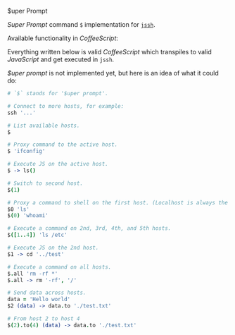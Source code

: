 $uper Prompt

*Super Prompt* command `$` implementation for [`jssh`](http://npmjs.com/package/jssh).

Available functionality in *CoffeeScript*:

Everything written below is valid *CoffeeScript* which transpiles to valid *JavaScript* and get executed in `jssh`.

*$uper prompt* is not implemented yet, but here is an idea of what it could do:

```coffeescript
# `$` stands for '$uper prompt'.

# Connect to more hosts, for example:
ssh '...'

# List available hosts.
$

# Proxy command to the active host.
$ 'ifconfig'

# Execute JS on the active host.
$ -> ls()

# Switch to second host.
$(1)

# Proxy a command to shell on the first host. (Localhost is always the first shell?)
$0 'ls'
$(0) 'whoami'

# Execute a command on 2nd, 3rd, 4th, and 5th hosts.
$([1..4]) 'ls /etc'

# Execute JS on the 2nd host.
$1 -> cd '../test'

# Execute a command on all hosts.
$.all 'rm -rf *'
$.all -> rm '-rf', '/'

# Send data across hosts.
data = 'Hello world'
$2 (data) -> data.to './test.txt'

# From host 2 to host 4
$(2).to(4) (data) -> data.to './test.txt'
```